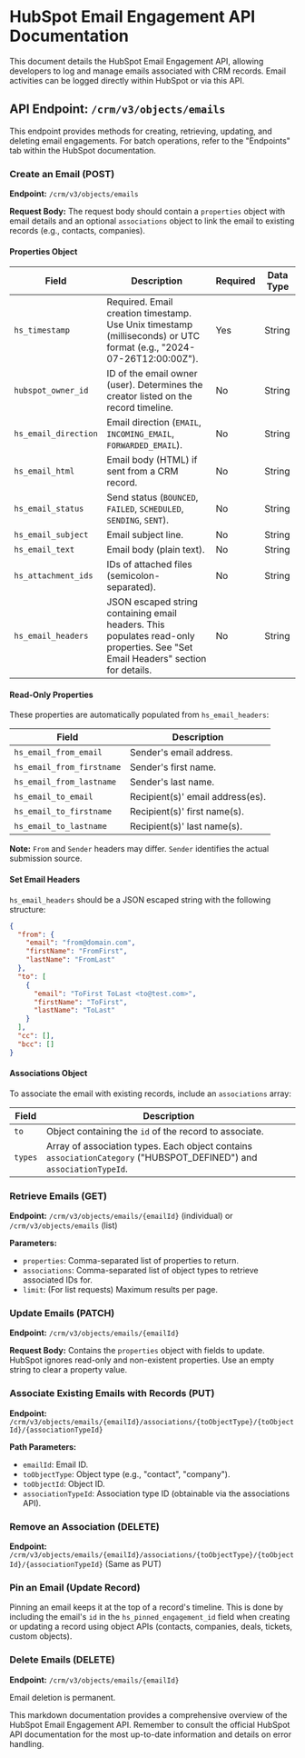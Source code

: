 # HubSpot Email Engagement API Documentation

This document details the HubSpot Email Engagement API, allowing developers to log and manage emails associated with CRM records.  Email activities can be logged directly within HubSpot or via this API.

## API Endpoint: `/crm/v3/objects/emails`

This endpoint provides methods for creating, retrieving, updating, and deleting email engagements.  For batch operations, refer to the "Endpoints" tab within the HubSpot documentation.

### Create an Email (POST)

**Endpoint:** `/crm/v3/objects/emails`

**Request Body:**  The request body should contain a `properties` object with email details and an optional `associations` object to link the email to existing records (e.g., contacts, companies).

#### Properties Object

| Field               | Description                                                                                                                            | Required | Data Type |
|-----------------------|-----------------------------------------------------------------------------------------------------------------------------------------|----------|------------|
| `hs_timestamp`       | Required. Email creation timestamp. Use Unix timestamp (milliseconds) or UTC format (e.g., "2024-07-26T12:00:00Z").                   | Yes      | String     |
| `hubspot_owner_id`   | ID of the email owner (user). Determines the creator listed on the record timeline.                                                  | No       | String     |
| `hs_email_direction` | Email direction (`EMAIL`, `INCOMING_EMAIL`, `FORWARDED_EMAIL`).                                                                        | No       | String     |
| `hs_email_html`      | Email body (HTML) if sent from a CRM record.                                                                                         | No       | String     |
| `hs_email_status`    | Send status (`BOUNCED`, `FAILED`, `SCHEDULED`, `SENDING`, `SENT`).                                                                    | No       | String     |
| `hs_email_subject`   | Email subject line.                                                                                                                  | No       | String     |
| `hs_email_text`      | Email body (plain text).                                                                                                              | No       | String     |
| `hs_attachment_ids`  | IDs of attached files (semicolon-separated).                                                                                         | No       | String     |
| `hs_email_headers`   | JSON escaped string containing email headers.  This populates read-only properties. See "Set Email Headers" section for details. | No       | String     |


#### Read-Only Properties

These properties are automatically populated from `hs_email_headers`:

| Field                  | Description                                       |
|--------------------------|---------------------------------------------------|
| `hs_email_from_email`   | Sender's email address.                           |
| `hs_email_from_firstname` | Sender's first name.                              |
| `hs_email_from_lastname`  | Sender's last name.                               |
| `hs_email_to_email`     | Recipient(s)' email address(es).                   |
| `hs_email_to_firstname`  | Recipient(s)' first name(s).                      |
| `hs_email_to_lastname`   | Recipient(s)' last name(s).                       |


**Note:**  `From` and `Sender` headers may differ. `Sender` identifies the actual submission source.


#### Set Email Headers

`hs_email_headers` should be a JSON escaped string with the following structure:

```json
{
  "from": {
    "email": "from@domain.com",
    "firstName": "FromFirst",
    "lastName": "FromLast"
  },
  "to": [
    {
      "email": "ToFirst ToLast <to@test.com>",
      "firstName": "ToFirst",
      "lastName": "ToLast"
    }
  ],
  "cc": [],
  "bcc": []
}
```

#### Associations Object

To associate the email with existing records, include an `associations` array:

| Field             | Description                                                                                             |
|---------------------|---------------------------------------------------------------------------------------------------------|
| `to`               | Object containing the `id` of the record to associate.                                                |
| `types`            | Array of association types. Each object contains `associationCategory` ("HUBSPOT_DEFINED") and `associationTypeId`. |


### Retrieve Emails (GET)

**Endpoint:** `/crm/v3/objects/emails/{emailId}` (individual) or `/crm/v3/objects/emails` (list)

**Parameters:**

* `properties`: Comma-separated list of properties to return.
* `associations`: Comma-separated list of object types to retrieve associated IDs for.
* `limit`: (For list requests) Maximum results per page.


### Update Emails (PATCH)

**Endpoint:** `/crm/v3/objects/emails/{emailId}`

**Request Body:**  Contains the `properties` object with fields to update.  HubSpot ignores read-only and non-existent properties.  Use an empty string to clear a property value.


### Associate Existing Emails with Records (PUT)

**Endpoint:** `/crm/v3/objects/emails/{emailId}/associations/{toObjectType}/{toObjectId}/{associationTypeId}`

**Path Parameters:**

* `emailId`: Email ID.
* `toObjectType`: Object type (e.g., "contact", "company").
* `toObjectId`: Object ID.
* `associationTypeId`: Association type ID (obtainable via the associations API).


### Remove an Association (DELETE)

**Endpoint:** `/crm/v3/objects/emails/{emailId}/associations/{toObjectType}/{toObjectId}/{associationTypeId}` (Same as PUT)


### Pin an Email (Update Record)

Pinning an email keeps it at the top of a record's timeline.  This is done by including the email's `id` in the `hs_pinned_engagement_id` field when creating or updating a record using object APIs (contacts, companies, deals, tickets, custom objects).


### Delete Emails (DELETE)

**Endpoint:** `/crm/v3/objects/emails/{emailId}`

Email deletion is permanent.


This markdown documentation provides a comprehensive overview of the HubSpot Email Engagement API.  Remember to consult the official HubSpot API documentation for the most up-to-date information and details on error handling.
